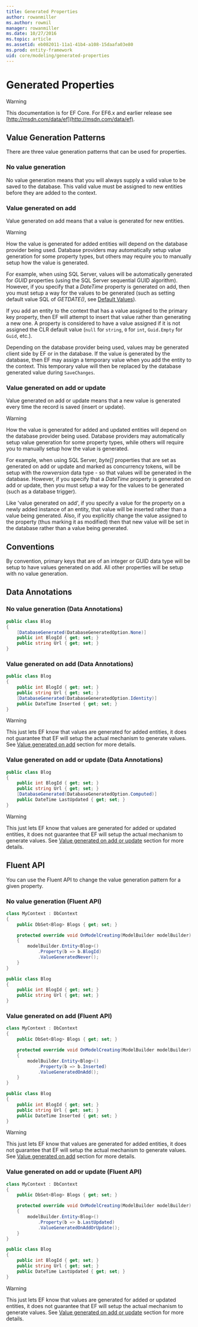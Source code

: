 ```yaml
---
title: Generated Properties
author: rowanmiller
ms.author: rowmil
manager: rowanmiller
ms.date: 10/27/2016
ms.topic: article
ms.assetid: eb082011-11a1-41b4-a108-15daafa03e80
ms.prod: entity-framework
uid: core/modeling/generated-properties
---
```

# Generated Properties

> [!WARNING]
> This documentation is for EF Core. For EF6.x and earlier release see [http://msdn.com/data/ef](http://msdn.com/data/ef).

## Value Generation Patterns

There are three value generation patterns that can be used for properties.

### No value generation

No value generation means that you will always supply a valid value to be saved to the database. This valid value must be assigned to new entities before they are added to the context.

### Value generated on add

Value generated on add means that a value is generated for new entities.

> [!WARNING]
> How the value is generated for added entities will depend on the database provider being used. Database providers may automatically setup value generation for some property types, but others may require you to manually setup how the value is generated.
>
> For example, when using SQL Server, values will be automatically generated for *GUID* properties (using the SQL Server sequential GUID algorithm). However, if you specify that a *DateTime* property is generated on add, then you must setup a way for the values to be generated (such as setting default value SQL of *GETDATE()*, see [Default Values](relational/default-values.md)).

If you add an entity to the context that has a value assigned to the primary key property, then EF will attempt to insert that value rather than generating a new one. A property is considered to have a value assigned if it is not assigned the CLR default value (`null` for `string`, `0` for `int`, `Guid.Empty` for `Guid`, etc.).

Depending on the database provider being used, values may be generated client side by EF or in the database. If the value is generated by the database, then EF may assign a temporary value when you add the entity to the context. This temporary value will then be replaced by the database generated value during `SaveChanges`.

### Value generated on add or update

Value generated on add or update means that a new value is generated every time the record is saved (insert or update).

> [!WARNING]
> How the value is generated for added and updated entities will depend on the database provider being used. Database providers may automatically setup value generation for some property types, while others will require you to manually setup how the value is generated.
>
> For example, when using SQL Server, *byte[]* properties that are set as generated on add or update and marked as concurrency tokens, will be setup with the *rowversion* data type - so that values will be generated in the database. However, if you specify that a *DateTime* property is generated on add or update, then you must setup a way for the values to be generated (such as a database trigger).

Like 'value generated on add', if you specify a value for the property on a newly added instance of an entity, that value will be inserted rather than a value being generated. Also, if you explicitly change the value assigned to the property (thus marking it as modified) then that new value will be set in the database rather than a value being generated.

## Conventions

By convention, primary keys that are of an integer or GUID data type will be setup to have values generated on add. All other properties will be setup with no value generation.

## Data Annotations

### No value generation (Data Annotations)

<!-- [!code-csharp[Main](samples/core/Modeling/DataAnnotations/Samples/ValueGeneratedNever.cs?highlight=3)] -->
````csharp
public class Blog
{
    [DatabaseGenerated(DatabaseGeneratedOption.None)]
    public int BlogId { get; set; }
    public string Url { get; set; }
}
````

### Value generated on add (Data Annotations)

<!-- [!code-csharp[Main](samples/core/Modeling/DataAnnotations/Samples/ValueGeneratedOnAdd.cs?highlight=5)] -->
````csharp
public class Blog
{
    public int BlogId { get; set; }
    public string Url { get; set; }
    [DatabaseGenerated(DatabaseGeneratedOption.Identity)]
    public DateTime Inserted { get; set; }
}
````

> [!WARNING]
> This just lets EF know that values are generated for added entities, it does not guarantee that EF will setup the actual mechanism to generate values. See [Value generated on add](#value-generated-on-add) section for more details.

### Value generated on add or update (Data Annotations)

<!-- [!code-csharp[Main](samples/core/Modeling/DataAnnotations/Samples/ValueGeneratedOnAddOrUpdate.cs?highlight=5)] -->
````csharp
public class Blog
{
    public int BlogId { get; set; }
    public string Url { get; set; }
    [DatabaseGenerated(DatabaseGeneratedOption.Computed)]
    public DateTime LastUpdated { get; set; }
}
````

> [!WARNING]
> This just lets EF know that values are generated for added or updated entities, it does not guarantee that EF will setup the actual mechanism to generate values. See [Value generated on add or update](#value-generated-on-add-or-update) section for more details.

## Fluent API

You can use the Fluent API to change the value generation pattern for a given property.

### No value generation (Fluent API)

<!-- [!code-csharp[Main](samples/core/Modeling/FluentAPI/Samples/ValueGeneratedNever.cs?highlight=7,8,9)] -->
````csharp
class MyContext : DbContext
{
    public DbSet<Blog> Blogs { get; set; }

    protected override void OnModelCreating(ModelBuilder modelBuilder)
    {
        modelBuilder.Entity<Blog>()
            .Property(b => b.BlogId)
            .ValueGeneratedNever();
    }
}

public class Blog
{
    public int BlogId { get; set; }
    public string Url { get; set; }
}
````

### Value generated on add (Fluent API)

<!-- [!code-csharp[Main](samples/core/Modeling/FluentAPI/Samples/ValueGeneratedOnAdd.cs?highlight=7,8,9)] -->
````csharp
class MyContext : DbContext
{
    public DbSet<Blog> Blogs { get; set; }

    protected override void OnModelCreating(ModelBuilder modelBuilder)
    {
        modelBuilder.Entity<Blog>()
            .Property(b => b.Inserted)
            .ValueGeneratedOnAdd();
    }
}

public class Blog
{
    public int BlogId { get; set; }
    public string Url { get; set; }
    public DateTime Inserted { get; set; }
}
````

> [!WARNING]
> This just lets EF know that values are generated for added entities, it does not guarantee that EF will setup the actual mechanism to generate values. See [Value generated on add](#value-generated-on-add) section for more details.

### Value generated on add or update (Fluent API)

<!-- [!code-csharp[Main](samples/core/Modeling/FluentAPI/Samples/ValueGeneratedOnAddOrUpdate.cs?highlight=7,8,9)] -->
````csharp
class MyContext : DbContext
{
    public DbSet<Blog> Blogs { get; set; }

    protected override void OnModelCreating(ModelBuilder modelBuilder)
    {
        modelBuilder.Entity<Blog>()
            .Property(b => b.LastUpdated)
            .ValueGeneratedOnAddOrUpdate();
    }
}

public class Blog
{
    public int BlogId { get; set; }
    public string Url { get; set; }
    public DateTime LastUpdated { get; set; }
}
````

> [!WARNING]
> This just lets EF know that values are generated for added or updated entities, it does not guarantee that EF will setup the actual mechanism to generate values. See [Value generated on add or update](#value-generated-on-add-or-update) section for more details.
